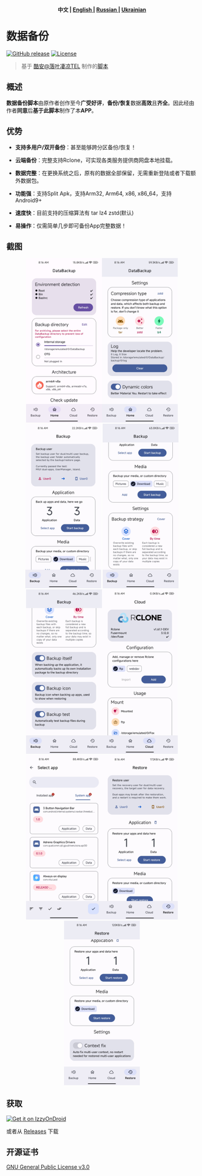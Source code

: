 <div align="center">
	<span style="font-weight: bold"> 中文 | <a href=README_EN.md> English </a> | <a href=README_RU.md> Russian </a> | <a href=README_UK.md> Ukrainian </a> </span>
</div>

# 数据备份
[![GitHub release](https://img.shields.io/github/v/release/XayahSuSuSu/Android-DataBackup?color=orange)](https://github.com/XayahSuSuSu/Android-DataBackup/releases) [![License](https://img.shields.io/github/license/XayahSuSuSu/Android-DataBackup?color=ff69b4)](./LICENSE)

> 基于 [酷安@落叶凄凉TEL](http://www.coolapk.com/u/2277637) 制作的[脚本](https://github.com/YAWAsau/backup_script)
>

## 概述
**数据备份脚本**由原作者创作至今**广受好评**，**备份/恢复**数据**高效**且**齐全**。因此经由作者**同意**后**基于此脚本**制作了本**APP**。

## 优势
* **支持多用户/双开备份**：甚至能够跨分区备份/恢复！

* **云端备份**：完整支持Rclone，可实现各类服务提供商网盘本地挂载。

* **数据完整**：在更换系统之后，原有的数据全部保留，无需重新登陆或者下载额外数据包。

* **功能强**：支持Split Apk，支持Arm32, Arm64, x86, x86_64，支持Android9+

* **速度快**：目前支持的压缩算法有 tar lz4 zstd(默认)

* **易操作**：仅需简单几步即可备份App完整数据！

## 截图
<div align="center">
	<img src="./fastlane/metadata/android/en-US/images/phoneScreenshots/01.jpg" width="200px"><img src="./fastlane/metadata/android/en-US/images/phoneScreenshots/02.jpg" width="200px"><img src="./fastlane/metadata/android/en-US/images/phoneScreenshots/03.jpg" width="200px">
	<img src="./fastlane/metadata/android/en-US/images/phoneScreenshots/04.jpg" width="200px"><img src="./fastlane/metadata/android/en-US/images/phoneScreenshots/05.jpg" width="200px"><img src="./fastlane/metadata/android/en-US/images/phoneScreenshots/06.jpg" width="200px">
	<img src="./fastlane/metadata/android/en-US/images/phoneScreenshots/07.jpg" width="200px"><img src="./fastlane/metadata/android/en-US/images/phoneScreenshots/08.jpg" width="200px"><img src="./fastlane/metadata/android/en-US/images/phoneScreenshots/09.jpg" width="200px">
</div>

## 获取
[<img src="https://gitlab.com/IzzyOnDroid/repo/-/raw/master/assets/IzzyOnDroid.png"
     alt="Get it on IzzyOnDroid"
     height="80">](https://apt.izzysoft.de/fdroid/index/apk/com.xayah.databackup)

或者从 [Releases](https://github.com/XayahSuSuSu/Android-DataBackup/releases/latest) 下载

## 开源证书
[GNU General Public License v3.0](./LICENSE)
